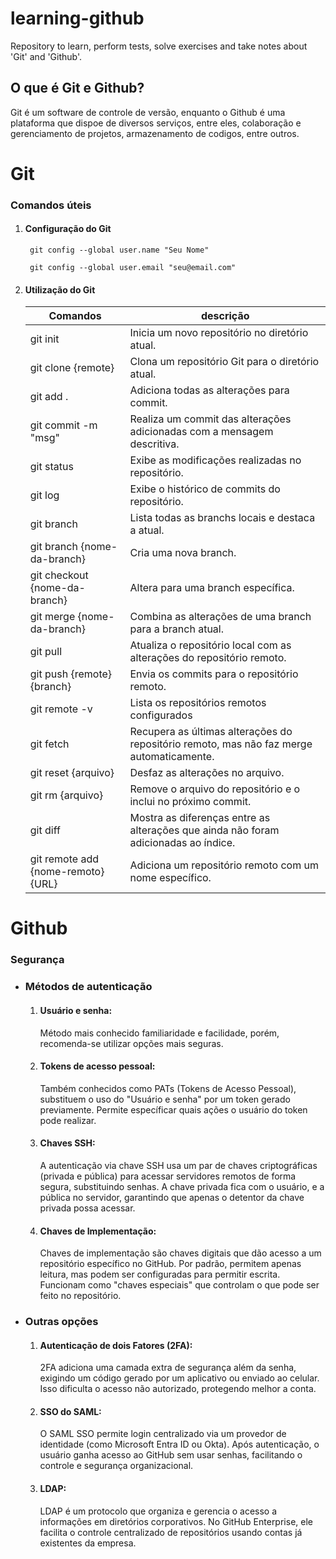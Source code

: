 # learning-github
Repository to learn, perform tests, solve exercises and take notes about 'Git' and 'Github'.

## O que é Git e Github?
Git é um software de controle de versão, enquanto o Github é uma plataforma que dispoe de diversos serviços, entre eles, colaboração e gerenciamento de projetos, armazenamento de codigos, entre outros.

# Git
### Comandos úteis
1. #### Configuração do Git
        git config --global user.name "Seu Nome"

        git config --global user.email "seu@email.com"
2. #### Utilização do Git
    | Comandos | descrição |
    --------|--------
    | git init | Inicia um novo repositório no diretório atual. |
    | git clone {remote} | Clona um repositório Git para o diretório atual. |
    | git add . | Adiciona todas as alterações para commit. |
    | git commit -m "msg" | Realiza um commit das alterações adicionadas com a mensagem descritiva.|
    | git status | Exibe as modificações realizadas no repositório. |
    | git log | Exibe o histórico de commits do repositório. |
    | git branch | Lista todas as branchs locais e destaca a atual. |
    | git branch {nome-da-branch} | Cria uma nova branch. |
    | git checkout {nome-da-branch} | Altera para uma branch específica. |
    | git merge {nome-da-branch} | Combina as alterações de uma branch para a branch atual. |
    | git pull | Atualiza o repositório local com as alterações do repositório remoto. |
    | git push {remote} {branch} | Envia os commits para o repositório remoto. |
    | git remote -v | Lista os repositórios remotos configurados |
    | git fetch | Recupera as últimas alterações do repositório remoto, mas não faz merge automaticamente. |
    | git reset {arquivo} | Desfaz as alterações no arquivo. |
    | git rm {arquivo} | Remove o arquivo do repositório e o inclui no próximo commit. |
    | git diff | Mostra as diferenças entre as alterações que ainda não foram adicionadas ao índice. |
    | git remote add {nome-remoto} {URL} | Adiciona um repositório remoto com um nome específico. |

# Github

### Segurança
- ### Métodos de autenticação
    1. #### Usuário e senha:
        Método mais conhecido familiaridade e facilidade, porém, recomenda-se utilizar opções mais seguras.
    2. #### Tokens de acesso pessoal:
        Também conhecidos como PATs (Tokens de Acesso Pessoal), substituem o uso do "Usuário e senha" por um token gerado previamente. Permite específicar quais ações o usuário do token pode realizar.
    3. #### Chaves SSH:
        A autenticação via chave SSH usa um par de chaves criptográficas (privada e pública) para acessar servidores remotos de forma segura, substituindo senhas. A chave privada fica com o usuário, e a pública no servidor, garantindo que apenas o detentor da chave privada possa acessar.
    4. #### Chaves de Implementação:
        Chaves de implementação são chaves digitais que dão acesso a um repositório específico no GitHub. Por padrão, permitem apenas leitura, mas podem ser configuradas para permitir escrita. Funcionam como "chaves especiais" que controlam o que pode ser feito no repositório.

- ### Outras opções
    1. #### Autenticação de dois Fatores (2FA):
        2FA adiciona uma camada extra de segurança além da senha, exigindo um código gerado por um aplicativo ou enviado ao celular. Isso dificulta o acesso não autorizado, protegendo melhor a conta.
    2. #### SSO do SAML:
        O SAML SSO permite login centralizado via um provedor de identidade (como Microsoft Entra ID ou Okta). Após autenticação, o usuário ganha acesso ao GitHub sem usar senhas, facilitando o controle e segurança organizacional.
    3. #### LDAP:
        LDAP é um protocolo que organiza e gerencia o acesso a informações em diretórios corporativos. No GitHub Enterprise, ele facilita o controle centralizado de repositórios usando contas já existentes da empresa.
